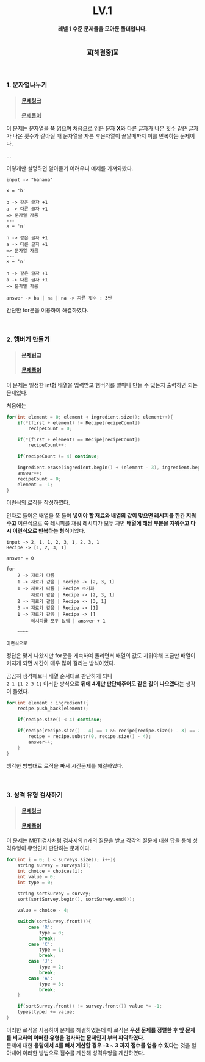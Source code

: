 <div align='center'>

# LV.1
#### 레벨 1 수준 문제들을 모아둔 폴더입니다. <br><br>

### ⌛[**해결중**]⌛
<br>

<div align='left'>

### 1. 문자열나누기<br>
> #### [문제링크](https://school.programmers.co.kr/learn/courses/30/lessons/140108)
> [문제풀이](https://github.com/ehdbs28/Algorithm/blob/main/PROGRAMMERS/Level_1/LV1_StringDivide.cpp)

이 문제는 문자열을 쭉 읽으며 처음으로 읽은 문자 **X**와 다른 글자가 나온 횟수 같은 글자가 나온 횟수가 같아질 때 문자열을 자른 후문자열이 끝날때까지 이를 반복하는 문제이다.

...

이렇게만 설명하면 알아듣기 어려우니 예제를 가져와봤다.

```
input -> "banana"

x = 'b'

b -> 같은 글자 +1
a -> 다른 글자 +1
=> 문자열 자름
---
x = 'n'

n -> 같은 글자 +1
a -> 다른 글자 +1
=> 문자열 자름
---
x = 'n'

n -> 같은 글자 +1
a -> 다른 글자 +1
=> 문자열 자름

answer -> ba | na | na -> 자른 횟수 : 3번
```

간단한 for문을 이용하여 해결하였다.

<br>

### 2. 햄버거 만들기<br>
> #### [문제링크](https://school.programmers.co.kr/learn/courses/30/lessons/133502)
> #### [문제풀이](https://github.com/ehdbs28/Algorithm/blob/main/PROGRAMMERS/Level_1/LV1_MakeAHamberger.cpp)

이 문제는 일정한 int형 배열을 입력받고 햄버거를 얼마나 만들 수 있는지 출력하면 되는 문제였다.

처음에는 
```cpp
for(int element = 0; element < ingredient.size(); element++){
    if(*(first + element) != Recipe[recipeCount])
        recipeCount = 0;

    if(*(first + element) == Recipe[recipeCount]) 
        recipeCount++;
    
    if(recipeCount != 4) continue;

    ingredient.erase(ingredient.begin() + (element - 3), ingredient.begin() + element + 1);
    answer++;
    recipeCount = 0;
    element = -1;
}
```
이런식의 로직을 작성하였다.

인자로 들어온 배열을 쭉 돌며 **넣어야 할 재료와 배열의 값이 맞으면 레시피를 한칸 지워주고** 이런식으로 쭉 레시피를 채워 레시피가 모두 차면 **배열에 해당 부분을 지워주고 다시 이런식으로 반복하는 형식**이었다.

```
input -> 2, 1, 1, 2, 3, 1, 2, 3, 1
Recipe -> [1, 2, 3, 1]

answer = 0

for
    2 -> 재료가 다름
    1 -> 재료가 같음 | Recipe -> [2, 3, 1]
    1 -> 재료가 다름 | Recipe 초기화
         재료가 같음 | Recipe -> [2, 3, 1]
    2 -> 재료가 같음 | Recipe -> [3, 1]
    3 -> 재료가 같음 | Recipe -> [1]
    1 -> 재료가 같음 | Recipe -> []
         레시피를 모두 없앰 | answer + 1
        
    ~~~~

이런식으로
```

정답은 맞게 나왔지만 for문을 게속하여 돌리면서 배열의 값도 지워야해 조금만 배열이 커지게 되면 시간이 매우 많이 걸리는 방식이었다.

곰곰히 생각해보니 배열 순서대로 판단하게 되니<br> 
`2 1 [1 2 3 1]` 이러한 방식으로 **뒤에 4개만 판단해주어도 같은 값이 나오겠다**는 생각이 들었다.

```cpp
for(int element : ingredient){
    recipe.push_back(element);

    if(recipe.size() < 4) continue;

    if(recipe[recipe.size() - 4] == 1 && recipe[recipe.size() - 3] == 2 && recipe[recipe.size() - 2] == 3 && recipe[recipe.size() - 1] == 1){
        recipe = recipe.substr(0, recipe.size() - 4);
        answer++;
    }
} 
```
생각한 방법대로 로직을 짜서 시간문제를 해결하였다.

<br>

### 3. 성격 유형 검사하기<br>
> #### [문제링크](https://school.programmers.co.kr/learn/courses/30/lessons/118666)
> #### [문제풀이](https://github.com/ehdbs28/Algorithm/blob/main/PROGRAMMERS/Level_1/LV1_Checking%20personality%20type.cpp)

이 문제는 MBTI검사처럼 검사지의 n개의 질문을 받고 각각의 질문에 대한 답을 통해 성격유형이 무엇인지 판단하는 문제이다.

```cpp
for(int i = 0; i < surveys.size(); i++){
    string survey = surveys[i];
    int choice = choices[i];
    int value = 0;
    int type = 0;
    
    string sortSurvey = survey;
    sort(sortSurvey.begin(), sortSurvey.end());

    value = choice - 4;

    switch(sortSurvey.front()){
        case 'R':
            type = 0;
            break;
        case 'C':
            type = 1;
            break;
        case 'J':
            type = 2;
            break;
        case 'A':
            type = 3;
            break;
    }

    if(sortSurvey.front() != survey.front()) value *= -1;
    types[type] += value;
}
```

이러한 로직을 사용하여 문제를 해결하였는데 이 로직은 **우선 문제를 정렬한 후 앞 문제를 비교하여 어떠한 유형을 검사하는 문제인지 부터 파악하였다**.
<br>
문제에 대한 **응답에서 4를 빼서 계산할 경우 -3 ~ 3 까지 점수를 얻을 수 있다**는 것을 알아내어 이러한 방법으로 점수를 계산해 성격유형을 계산하였다.
